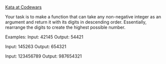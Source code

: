 [Kata at Codewars](https://www.codewars.com/kata/5467e4d82edf8bbf40000155/train/javascript)

Your task is to make a function that can take any non-negative integer as an argument and return it with its digits in descending order. Essentially, rearrange the digits to create the highest possible number.

Examples:
Input: 42145 Output: 54421

Input: 145263 Output: 654321

Input: 123456789 Output: 987654321
